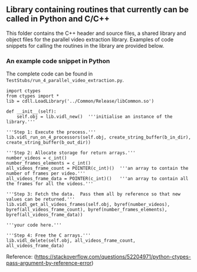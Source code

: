 ## Library containing routines that currently can be called in Python and C/C++

This folder contains the C++ header and source files, a shared library and object files for the parallel video extraction library. Examples of code snippets for calling the routines in the library are provided below.

### An example code snippet in Python
The complete code can be found in ```TestStubs/run_4_parallel_video_extraction.py```.

```
import ctypes  
from ctypes import *  
lib = cdll.LoadLibrary('../Common/Release/libCommon.so')  

def __init__(self):  
    self.obj = lib.vidl_new()  '''initialise an instance of the library.'''

'''Step 1: Execute the process.'''
lib.vidl_run_on_4_processors(self.obj, create_string_buffer(b_in_dir), create_string_buffer(b_out_dir))  

'''Step 2: Allocate storage for return arrays.'''
number_videos = c_int()
number_frames_elements = c_int()
all_videos_frame_count = POINTER(c_int)()  '''an array to contain the number of frames per video.'''
all_videos_frame_data = POINTER(c_int)()   '''an array to contain all the frames for all the videos.'''

'''Step 3: Fetch the data.  Pass them all by reference so that new values can be returned.'''
lib.vidl_get_all_videos_frames(self.obj, byref(number_videos), byref(all_videos_frame_count), byref(number_frames_elements), byref(all_videos_frame_data))

'''your code here.'''

'''Step 4: Free the C arrays.'''
lib.vidl_delete(self.obj, all_videos_frame_count, all_videos_frame_data)
```  
Reference: (https://stackoverflow.com/questions/52204971/python-ctypes-pass-argument-by-reference-error)
